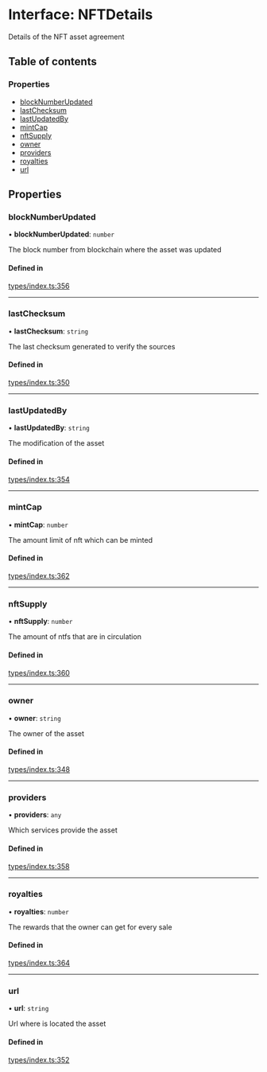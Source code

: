 # Interface: NFTDetails

Details of the NFT asset agreement

## Table of contents

### Properties

- [blockNumberUpdated](NFTDetails.md#blocknumberupdated)
- [lastChecksum](NFTDetails.md#lastchecksum)
- [lastUpdatedBy](NFTDetails.md#lastupdatedby)
- [mintCap](NFTDetails.md#mintcap)
- [nftSupply](NFTDetails.md#nftsupply)
- [owner](NFTDetails.md#owner)
- [providers](NFTDetails.md#providers)
- [royalties](NFTDetails.md#royalties)
- [url](NFTDetails.md#url)

## Properties

### blockNumberUpdated

• **blockNumberUpdated**: `number`

The block number from blockchain where the asset was updated

#### Defined in

[types/index.ts:356](https://github.com/nevermined-io/components-catalog/blob/136388c/lib/src/types/index.ts#L356)

___

### lastChecksum

• **lastChecksum**: `string`

The last checksum generated to verify the sources

#### Defined in

[types/index.ts:350](https://github.com/nevermined-io/components-catalog/blob/136388c/lib/src/types/index.ts#L350)

___

### lastUpdatedBy

• **lastUpdatedBy**: `string`

The modification of the asset

#### Defined in

[types/index.ts:354](https://github.com/nevermined-io/components-catalog/blob/136388c/lib/src/types/index.ts#L354)

___

### mintCap

• **mintCap**: `number`

The amount limit of nft which can be minted

#### Defined in

[types/index.ts:362](https://github.com/nevermined-io/components-catalog/blob/136388c/lib/src/types/index.ts#L362)

___

### nftSupply

• **nftSupply**: `number`

The amount of ntfs that are in circulation

#### Defined in

[types/index.ts:360](https://github.com/nevermined-io/components-catalog/blob/136388c/lib/src/types/index.ts#L360)

___

### owner

• **owner**: `string`

The owner of the asset

#### Defined in

[types/index.ts:348](https://github.com/nevermined-io/components-catalog/blob/136388c/lib/src/types/index.ts#L348)

___

### providers

• **providers**: `any`

Which services provide the asset

#### Defined in

[types/index.ts:358](https://github.com/nevermined-io/components-catalog/blob/136388c/lib/src/types/index.ts#L358)

___

### royalties

• **royalties**: `number`

The rewards that the owner can get for every sale

#### Defined in

[types/index.ts:364](https://github.com/nevermined-io/components-catalog/blob/136388c/lib/src/types/index.ts#L364)

___

### url

• **url**: `string`

Url where is located the asset

#### Defined in

[types/index.ts:352](https://github.com/nevermined-io/components-catalog/blob/136388c/lib/src/types/index.ts#L352)
